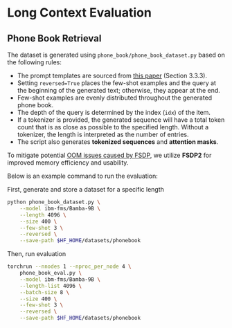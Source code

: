 # Long Context Evaluation
## Phone Book Retrieval

The dataset is generated using `phone_book/phone_book_dataset.py` based on the following rules:

- The prompt templates are sourced from [this paper](https://arxiv.org/abs/2406.07887) (Section 3.3.3).
- Setting `reversed=True` places the few-shot examples and the query at the beginning of the generated text; otherwise, they appear at the end.
- Few-shot examples are evenly distributed throughout the generated phone book.
- The depth of the query is determined by the index (`idx`) of the item.
- If a tokenizer is provided, the generated sequence will have a total token count that is as close as possible to the specified length. Without a tokenizer, the length is interpreted as the number of entries.
- The script also generates **tokenized sequences** and **attention masks**.

To mitigate potential [OOM issues caused by FSDP](https://github.com/huggingface/transformers/issues/30228#issuecomment-2350022762), we utilize **FSDP2** for improved memory efficiency and usability.

Below is an example command to run the evaluation:

First, generate and store a dataset for a specific length
```bash
python phone_book_dataset.py \
    --model ibm-fms/Bamba-9B \
    --length 4096 \
    --size 400 \
    --few-shot 3 \
    --reversed \
    --save-path $HF_HOME/datasets/phonebook
```
Then, run evaluation
```bash
torchrun --nnodes 1 --nproc_per_node 4 \
    phone_book_eval.py \
    --model ibm-fms/Bamba-9B \
    --length-list 4096 \
    --batch-size 8 \
    --size 400 \
    --few-shot 3 \
    --reversed \
    --save-path $HF_HOME/datasets/phonebook
```
